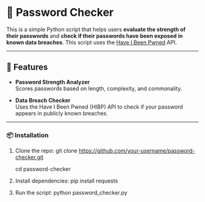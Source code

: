 # 🔐 Password Checker

This is a simple Python script that helps users **evaluate the strength of their passwords** and **check if their passwords have been exposed in known data breaches**. 
This script uses the [Have I Been Pwned](https://haveibeenpwned.com/API/v3#Authorisation) API.

---

## 📌 Features

- **Password Strength Analyzer**  
  Scores passwords based on length, complexity, and commonality.

- **Data Breach Checker**  
  Uses the Have I Been Pwned (HIBP) API to check if your password appears in publicly known breaches.

---

### 📦 Installation

1. Clone the repo:
   git clone https://github.com/your-username/password-checker.git
   
   cd password-checker

3. Install dependencies:
  pip install requests

4. Run the script:
   python password_checker.py
